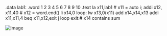 .data
lab1: .word 1 2 3 4 5 6 7 8 9 10
.text
la x11,lab1 # x11 = auto i;
addi x12, x11,40 # x12 = word.end()
li x14,0
loop:
lw x13,0(x11)
add x14,x14,x13
addi x11,x11,4
beq x11,x12,exit
j loop
exit:# x14 contains sum


![image](https://user-images.githubusercontent.com/62541263/110232452-b1f39880-7f43-11eb-9855-9c816e5da7b5.png)
